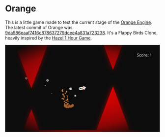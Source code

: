 # Orange

This is a little game made to test the current stage of the [Orange Engine](https://github.com/christianwaldmann/Orange). The latest commit of Orange was [9da586eaaf7416c878637279dcee4a831a723238](https://github.com/christianwaldmann/Orange/tree/9da586eaaf7416c878637279dcee4a831a723238). It's a Flappy Birds Clone, heavily inspired by the [Hazel 1 Hour Game](https://github.com/TheCherno/Hazel1HourGame).

![Ingame Screenshot](IngameScreenshot.png "Logo Title Text 1")
